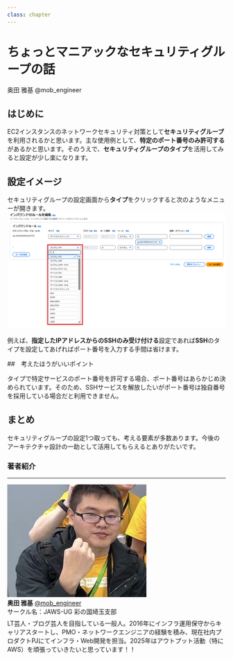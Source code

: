 ```yaml
---
class: chapter
---
```


# ちょっとマニアックなセキュリティグループの話

<div class="flush-right">
奥田 雅基 @mob_engineer
</div>

## はじめに

EC2インスタンスのネットワークセキュリティ対策として**セキュリティグループ**を利用されるかと思います。主な使用例として、**特定のポート番号のみ許可する**があるかと思います。そのうえで、**セキュリティグループのタイプ**を活用してみると設定が少し楽になります。

## 設定イメージ

セキュリティグループの設定画面から**タイプ**をクリックすると次のようなメニューが開きます。
<img src="images/chap-mob_engineer-aws-resilience-hub/snapshot003.png">

例えば、**指定したIPアドレスからのSSHのみ受け付ける**設定であれば**SSH**のタイプを設定してあげればポート番号を入力する手間は省けます。

##　考えたほうがいいポイント

タイプで特定サービスのポート番号を許可する場合、ポート番号はあらかじめ決められています。そのため、SSHサービスを解放したいがポート番号は独自番号を採用している場合だと利用できません。

## まとめ

セキュリティグループの設定1つ取っても、考える要素が多数あります。今後のアーキテクチャ設計の一助として活用してもらえるとありがたいです。

### 著者紹介

---

<div class="author-profile">
    <img src="images/mobengineer.png">
    <div>
        <div>
            <b>奥田 雅基</b>
            <a href="https://x.com/mob_engineer">@mob_engineer</a>
        </div>
        <div>
            サークル名：JAWS-UG 彩の国埼玉支部
        </div>
    </div>
</div>
<p style="margin-top: 0.5em; margin-bottom: 2em;">
LT芸人・ブログ芸人を目指している一般人。2016年にインフラ運用保守からキャリアスタートし、PMO・ネットワークエンジニアの経験を積み、現在社内プロダクトPJにてインフラ・Web開発を担当。2025年はアウトプット活動（特にAWS）を頑張っていきたいと思っています！！
</p>